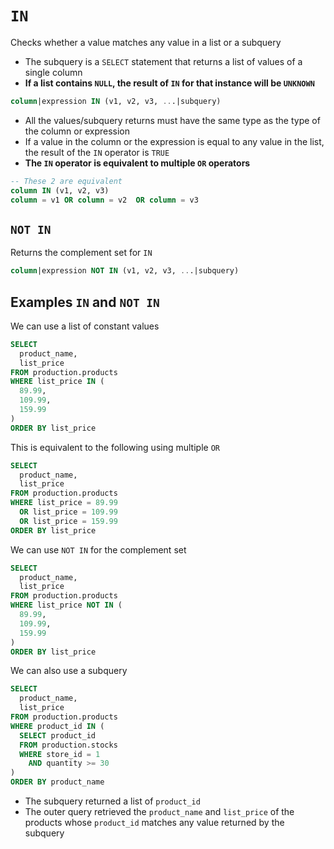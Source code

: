 # `IN`

Checks whether a value matches any value in a list or a subquery

- The subquery is a `SELECT` statement that returns a list of values of a single column
- **If a list contains `NULL`, the result of `IN` for that instance will be `UNKNOWN`**

```sql
column|expression IN (v1, v2, v3, ...|subquery)
```

- All the values/subquery returns must have the same type as the type of the column or expression
- If a value in the column or the expression is equal to any value in the list, the result of the `IN` operator is `TRUE`
- **The `IN` operator is equivalent to multiple `OR` operators**

```sql
-- These 2 are equivalent
column IN (v1, v2, v3)
column = v1 OR column = v2  OR column = v3
```

## `NOT IN`

Returns the complement set for `IN`

```sql
column|expression NOT IN (v1, v2, v3, ...|subquery)
```

## Examples `IN` and `NOT IN`

We can use a list of constant values

```sql
SELECT 
  product_name, 
  list_price
FROM production.products
WHERE list_price IN (
  89.99, 
  109.99, 
  159.99
)
ORDER BY list_price
```

This is equivalent to the following using multiple `OR`

```sql
SELECT 
  product_name, 
  list_price
FROM production.products
WHERE list_price = 89.99 
  OR list_price = 109.99 
  OR list_price = 159.99
ORDER BY list_price
```

We can use `NOT IN` for the complement set

```sql
SELECT 
  product_name, 
  list_price
FROM production.products
WHERE list_price NOT IN (
  89.99, 
  109.99, 
  159.99
)
ORDER BY list_price
```

We can also use a subquery

```sql
SELECT 
  product_name, 
  list_price
FROM production.products
WHERE product_id IN (
  SELECT product_id
  FROM production.stocks
  WHERE store_id = 1 
    AND quantity >= 30
)
ORDER BY product_name
```

- The subquery returned a list of `product_id`
- The outer query retrieved the `product_name` and `list_price` of the products whose `product_id` matches any value returned by the subquery
